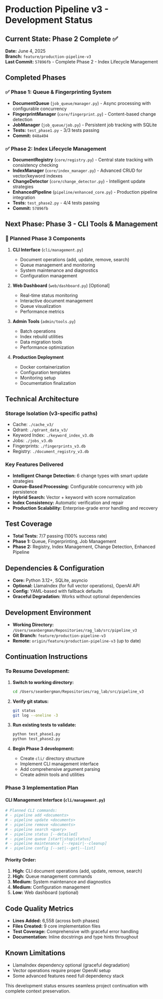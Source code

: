 # Production Pipeline v3 - Development Status

## Current State: Phase 2 Complete ✅

**Date:** June 4, 2025  
**Branch:** `feature/production-pipeline-v3`  
**Last Commit:** `57896fb` - Complete Phase 2 - Index Lifecycle Management

## Completed Phases

### ✅ Phase 1: Queue & Fingerprinting System
- **DocumentQueue** (`job_queue/manager.py`) - Async processing with configurable concurrency
- **FingerprintManager** (`core/fingerprint.py`) - Content-based change detection  
- **JobManager** (`job_queue/job.py`) - Persistent job tracking with SQLite
- **Tests:** `test_phase1.py` - 3/3 tests passing
- **Commit:** `048a494`

### ✅ Phase 2: Index Lifecycle Management  
- **DocumentRegistry** (`core/registry.py`) - Central state tracking with consistency checking
- **IndexManager** (`core/index_manager.py`) - Advanced CRUD for vector/keyword indexes
- **ChangeDetector** (`core/change_detector.py`) - Intelligent update strategies
- **EnhancedPipeline** (`pipeline/enhanced_core.py`) - Production pipeline integration
- **Tests:** `test_phase2.py` - 4/4 tests passing
- **Commit:** `57896fb`

## Next Phase: Phase 3 - CLI Tools & Management

### 🔄 Planned Phase 3 Components

1. **CLI Interface** (`cli/management.py`)
   - Document operations (add, update, remove, search)
   - Queue management and monitoring  
   - System maintenance and diagnostics
   - Configuration management

2. **Web Dashboard** (`web/dashboard.py`) [Optional]
   - Real-time status monitoring
   - Interactive document management
   - Queue visualization
   - Performance metrics

3. **Admin Tools** (`admin/tools.py`)
   - Batch operations
   - Index rebuild utilities
   - Data migration tools
   - Performance optimization

4. **Production Deployment** 
   - Docker containerization
   - Configuration templates
   - Monitoring setup
   - Documentation finalization

## Technical Architecture

### Storage Isolation (v3-specific paths)
- Cache: `./cache_v3/`
- Qdrant: `./qdrant_data_v3/`  
- Keyword Index: `./keyword_index_v3.db`
- Jobs: `./jobs_v3.db`
- Fingerprints: `./fingerprints_v3.db`
- Registry: `./document_registry_v3.db`

### Key Features Delivered
- **Intelligent Change Detection:** 6 change types with smart update strategies
- **Queue-Based Processing:** Configurable concurrency with job persistence
- **Hybrid Search:** Vector + keyword with score normalization
- **Index Consistency:** Automatic verification and repair
- **Production Scalability:** Enterprise-grade error handling and recovery

## Test Coverage
- **Total Tests:** 7/7 passing (100% success rate)
- **Phase 1:** Queue, Fingerprinting, Job Management
- **Phase 2:** Registry, Index Management, Change Detection, Enhanced Pipeline

## Dependencies & Configuration
- **Core:** Python 3.12+, SQLite, asyncio
- **Optional:** LlamaIndex (for full vector operations), OpenAI API
- **Config:** YAML-based with fallback defaults
- **Graceful Degradation:** Works without optional dependencies

## Development Environment
- **Working Directory:** `/Users/seanbergman/Repositories/rag_lab/src/pipeline_v3`
- **Git Branch:** `feature/production-pipeline-v3`
- **Remote:** `origin/feature/production-pipeline-v3` (up to date)

## Continuation Instructions

### To Resume Development:
1. **Switch to working directory:**
   ```bash
   cd /Users/seanbergman/Repositories/rag_lab/src/pipeline_v3
   ```

2. **Verify git status:**
   ```bash
   git status
   git log --oneline -3
   ```

3. **Run existing tests to validate:**
   ```bash
   python test_phase1.py
   python test_phase2.py
   ```

4. **Begin Phase 3 development:**
   - Create `cli/` directory structure
   - Implement CLI management interface
   - Add comprehensive argument parsing
   - Create admin tools and utilities

### Phase 3 Implementation Plan

#### CLI Management Interface (`cli/management.py`)
```python
# Planned CLI commands:
# - pipeline add <documents>
# - pipeline update <documents>  
# - pipeline remove <documents>
# - pipeline search <query>
# - pipeline status [--detailed]
# - pipeline queue [start|stop|status]
# - pipeline maintenance [--repair|--cleanup]
# - pipeline config [--set|--get|--list]
```

#### Priority Order:
1. **High:** CLI document operations (add, update, remove, search)
2. **High:** Queue management commands  
3. **Medium:** System maintenance and diagnostics
4. **Medium:** Configuration management
5. **Low:** Web dashboard (optional)

## Code Quality Metrics
- **Lines Added:** 6,558 (across both phases)
- **Files Created:** 9 core implementation files
- **Test Coverage:** Comprehensive with graceful error handling
- **Documentation:** Inline docstrings and type hints throughout

## Known Limitations
- LlamaIndex dependency optional (graceful degradation)
- Vector operations require proper OpenAI setup
- Some advanced features need full dependency stack

This development status ensures seamless project continuation with complete context preservation.